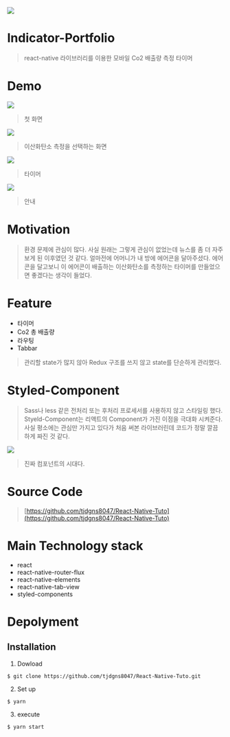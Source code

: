 <img src='https://www.aytech.ca/wp-content/uploads/2017/03/reactnative.png'>

Indicator-Portfolio
===

> react-native 라이브러리를 이용한 모바일 Co2 배출량 측정 타이머


Demo
===

<img src='./img/Demo1.jpg'>

> 첫 화면

<img src='./img/Demo2.jpg'>

> 이산화탄소 측정을 선택하는 화면

<img src='./img/Demo3.jpg'>

> 타이머

<img src='./img/Demo4.jpg'>

> 안내

Motivation
===

> 환경 문제에 관심이 많다. 사실 원래는 그렇게 관심이 없었는데 뉴스를 좀 더 자주 보게 된 이후였던 것 같다. 얼마전에 어머니가 내 방에 에어콘을 달아주셨다. 에어콘을 달고보니 이 에어콘이 배출하는 이산화탄소를 측정하는 타이머를 만들었으면 좋겠다는 생각이 들었다.

Feature
===

* 타이머
* Co2 총 배출량
* 라우팅
* Tabbar

> 관리할 state가 많지 않아 Redux 구조를 쓰지 않고 state를 단순하게 관리했다. 

Styled-Component
===
> Sass나 less 같은 전처리 또는 후처리 프로세서를 사용하지 않고 스타일링 했다. Styeld-Component는 리액트의 Component가 가진 이점을 극대화 시켜준다. 사실 평소에는 관심만 가지고 있다가 처음 써본 라이브러린데 코드가 정말 깔끔하게 짜진 것 같다.

<img src='./img/image1.PNG'>

> 진짜 컴포넌트의 시대다.


Source Code
===
> [https://github.com/tjdgns8047/React-Native-Tuto](https://github.com/tjdgns8047/React-Native-Tuto)


Main Technology stack
===

* react
* react-native-router-flux
* react-native-elements
* react-native-tab-view
* styled-components

Depolyment
===
Installation
---
1. Dowload
```
$ git clone https://github.com/tjdgns8047/React-Native-Tuto.git
```
2. Set up
```
$ yarn
```
3. execute
```
$ yarn start
```
